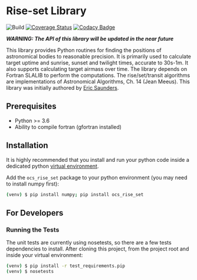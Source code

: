 # Rise-set Library

![Build](https://github.com/observatorycontrolsystem/rise_set/workflows/Build/badge.svg)
[![Coverage Status](https://coveralls.io/repos/github/observatorycontrolsystem/rise_set/badge.svg?branch=master)](https://coveralls.io/github/observatorycontrolsystem/rise_set?branch=master)
[![Codacy Badge](https://app.codacy.com/project/badge/Grade/8b05ac4107534c7297dfff464360af57)](https://www.codacy.com/gh/observatorycontrolsystem/rise_set/dashboard?utm_source=github.com&amp;utm_medium=referral&amp;utm_content=observatorycontrolsystem/rise_set&amp;utm_campaign=Badge_Grade)

***WARNING: The API of this library will be updated in the near future***

This library provides Python routines for finding the positions of astronomical bodies to reasonable precision. It is primarily used to calculate target uptime and sunrise, sunset and twilight times, accurate to 30s-1m. It also supports calculating target airmass over time. The library depends on Fortran SLALIB to perform the computations. The rise/set/transit algorithms are implementations of Astronomical Algorithms, Ch. 14 (Jean Meeus). This library was initially authored by [Eric Saunders](https://github.com/ire-and-curses).

## Prerequisites

-   Python >= 3.6
-   Ability to compile fortran (gfortran installed)

## Installation

It is highly recommended that you install and run your python code inside a dedicated python
[virtual environment](https://docs.python.org/3/tutorial/venv.html).

Add the `ocs_rise_set` package to your python environment (you may need to install numpy first):

```bash
(venv) $ pip install numpy; pip install ocs_rise_set
```

## For Developers

### Running the Tests

The unit tests are currently using nosetests, so there are a few tests dependencies to install. After cloning this project, from the project root and inside your virtual environment:

```bash
(venv) $ pip install -r test_requirements.pip
(venv) $ nosetests
```

